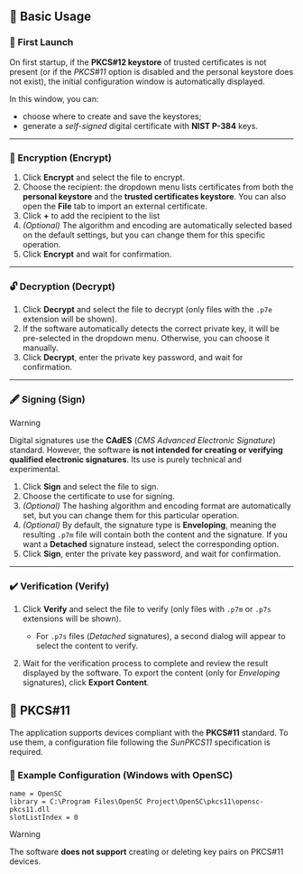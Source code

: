 ## 🧭 Basic Usage

### 🧩 First Launch

On first startup, if the **PKCS#12 keystore** of trusted certificates is not present (or if the *PKCS#11* option is disabled and the personal keystore does not exist), the initial configuration window is automatically displayed.

In this window, you can:

* choose where to create and save the keystores;
* generate a *self-signed* digital certificate with **NIST P-384** keys.

---

### 🔐 Encryption (Encrypt)

1. Click **Encrypt** and select the file to encrypt.
2. Choose the recipient: the dropdown menu lists certificates from both the **personal keystore** and the **trusted certificates keystore**.
   You can also open the **File** tab to import an external certificate.
3. Click **+** to add the recipient to the list
4. *(Optional)* The algorithm and encoding are automatically selected based on the default settings, but you can change them for this specific operation.
5. Click **Encrypt** and wait for confirmation.

---

### 🔓 Decryption (Decrypt)

1. Click **Decrypt** and select the file to decrypt (only files with the `.p7e` extension will be shown).
2. If the software automatically detects the correct private key, it will be pre-selected in the dropdown menu. Otherwise, you can choose it manually.
3. Click **Decrypt**, enter the private key password, and wait for confirmation.

---

### 🖋️ Signing (Sign)

> [!WARNING]
> Digital signatures use the **CAdES** (*CMS Advanced Electronic Signature*) standard.
> However, the software **is not intended for creating or verifying qualified electronic signatures**.
> Its use is purely technical and experimental.

1. Click **Sign** and select the file to sign.
2. Choose the certificate to use for signing.
3. *(Optional)* The hashing algorithm and encoding format are automatically set, but you can change them for this particular operation.
4. *(Optional)* By default, the signature type is **Enveloping**, meaning the resulting `.p7m` file will contain both the content and the signature.
   If you want a **Detached** signature instead, select the corresponding option.
5. Click **Sign**, enter the private key password, and wait for confirmation.

---

### ✔️ Verification (Verify)

1. Click **Verify** and select the file to verify (only files with `.p7m` or `.p7s` extensions will be shown).

   * For `.p7s` files (*Detached* signatures), a second dialog will appear to select the content to verify.
2. Wait for the verification process to complete and review the result displayed by the software.
   To export the content (only for *Enveloping* signatures), click **Export Content**.


## 🧱 PKCS#11

The application supports devices compliant with the **PKCS#11** standard.
To use them, a configuration file following the *SunPKCS11* specification is required.

### 🔧 Example Configuration (Windows with OpenSC)

```text
name = OpenSC
library = C:\Program Files\OpenSC Project\OpenSC\pkcs11\opensc-pkcs11.dll
slotListIndex = 0
```

> [!WARNING]
> The software **does not support** creating or deleting key pairs on PKCS#11 devices.